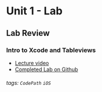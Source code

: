 Unit 1 - Lab
===

## Lab Review

### Intro to Xcode and Tableviews
- [Lecture video](https://uci.zoom.us/rec/share/5PEyKq_orExJYKPH5kj0X6EIT7r9T6a8hnIX_fAK0AYeChzyMFPTjsknBuvLzg)
- [Completed Lab on Github](https://github.com/CodePath-at-UCI/ios-course/tree/master/Unit1)



###### tags: `CodePath` `iOS`
